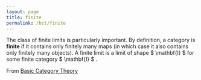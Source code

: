 ```yaml
---
layout: page
title: finite
permalink: /bct/finite
---
```

The class of finite limits is particularly important. By definition, a category is **finite** if it contains only finitely many maps (in which case it also contains only finitely many objects). A finite limit is a limit of shape $ \mathbf{I} $ for some finite category $ \mathbf{I} $ .


From [Basic Category Theory](https://mathgloss.github.io/MathGloss/bct.html)